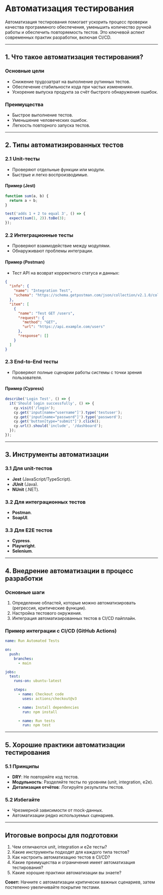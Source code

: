 # Автоматизация тестирования

Автоматизация тестирования помогает ускорить процесс проверки качества программного обеспечения, уменьшить количество ручной работы и обеспечить повторяемость тестов. Это ключевой аспект современных практик разработки, включая CI/CD.

---

## 1. Что такое автоматизация тестирования?

### Основные цели
- Снижение трудозатрат на выполнение рутинных тестов.
- Обеспечение стабильности кода при частых изменениях.
- Ускорение выпуска продукта за счёт быстрого обнаружения ошибок.

### Преимущества
- Быстрое выполнение тестов.
- Уменьшение человеческих ошибок.
- Легкость повторного запуска тестов.

---

## 2. Типы автоматизированных тестов

### 2.1 Unit-тесты
- Проверяют отдельные функции или модули.
- Быстрые и легко воспроизводимые.

#### Пример (Jest)
```javascript
function sum(a, b) {
  return a + b;
}

test('adds 1 + 2 to equal 3', () => {
  expect(sum(1, 2)).toBe(3);
});
```

### 2.2 Интеграционные тесты
- Проверяют взаимодействие между модулями.
- Обнаруживают проблемы интеграции.

#### Пример (Postman)
- Тест API на возврат корректного статуса и данных:
```json
{
  "info": {
    "name": "Integration Test",
    "schema": "https://schema.getpostman.com/json/collection/v2.1.0/collection.json"
  },
  "item": [
    {
      "name": "Test GET /users",
      "request": {
        "method": "GET",
        "url": "https://api.example.com/users"
      },
      "response": []
    }
  ]
}
```

### 2.3 End-to-End тесты
- Проверяют полные сценарии работы системы с точки зрения пользователя.

#### Пример (Cypress)
```javascript
describe('Login Test', () => {
  it('Should login successfully', () => {
    cy.visit('/login');
    cy.get('input[name="username"]').type('testuser');
    cy.get('input[name="password"]').type('password');
    cy.get('button[type="submit"]').click();
    cy.url().should('include', '/dashboard');
  });
});
```

---

## 3. Инструменты автоматизации

### 3.1 Для unit-тестов
- **Jest** (JavaScript/TypeScript).
- **JUnit** (Java).
- **NUnit** (.NET).

### 3.2 Для интеграционных тестов
- **Postman**.
- **SoapUI**.

### 3.3 Для E2E тестов
- **Cypress**.
- **Playwright**.
- **Selenium**.

---

## 4. Внедрение автоматизации в процесс разработки

### Основные шаги
1. Определение областей, которые можно автоматизировать (регрессия, критические функции).
2. Настройка тестового окружения.
3. Интеграция автоматизированных тестов в CI/CD пайплайн.

### Пример интеграции с CI/CD (GitHub Actions)
```yaml
name: Run Automated Tests

on:
  push:
    branches:
      - main

jobs:
  test:
    runs-on: ubuntu-latest

    steps:
      - name: Checkout code
        uses: actions/checkout@v3

      - name: Install dependencies
        run: npm install

      - name: Run tests
        run: npm test
```

---

## 5. Хорошие практики автоматизации тестирования

### 5.1 Принципы
- **DRY**: Не повторяйте код тестов.
- **Модульность**: Разделяйте тесты по уровням (unit, integration, e2e).
- **Детализация отчётов**: Логируйте результаты тестов.

### 5.2 Избегайте
- Чрезмерной зависимости от mock-данных.
- Автоматизации редко используемых сценариев.

---

## Итоговые вопросы для подготовки

1. Чем отличаются unit, integration и e2e тесты?
2. Какие инструменты подходят для каждого типа тестов?
3. Как настроить автоматизацию тестов в CI/CD?
4. Какие преимущества и ограничения имеет автоматизация тестирования?
5. Какие хорошие практики автоматизации вы знаете?

**Совет:** Начните с автоматизации критически важных сценариев, затем постепенно увеличивайте покрытие тестами.

